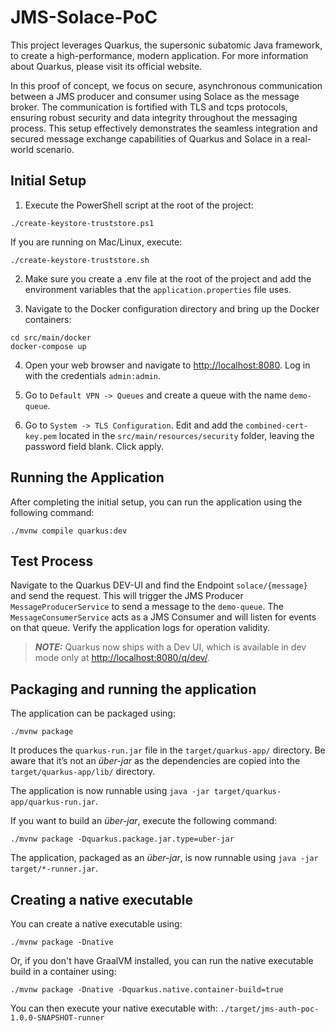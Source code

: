 
# JMS-Solace-PoC

This project leverages Quarkus, the supersonic subatomic Java framework,
to create a high-performance, modern application.
For more information about Quarkus, please visit its official website.

In this proof of concept,
we focus on secure, asynchronous communication between a JMS producer and consumer using Solace as the message broker.
The communication is fortified with TLS and tcps protocols,
ensuring robust security and data integrity throughout the messaging process.
This setup effectively demonstrates the seamless integration and secured message exchange capabilities of
Quarkus and Solace in a real-world scenario.

## Initial Setup

1. Execute the PowerShell script at the root of the project:

```shell script
./create-keystore-truststore.ps1
```

If you are running on Mac/Linux, execute:
```shell script
./create-keystore-truststore.sh
```

2. Make sure you create a .env file at the root of the project and 
   add the environment variables that the `application.properties` file uses.

3. Navigate to the Docker configuration directory and bring up the Docker containers:

```shell script
cd src/main/docker
docker-compose up
```

4. Open your web browser and navigate to [http://localhost:8080](http://localhost:8080). Log in with the credentials `admin:admin`.

5. Go to `Default VPN -> Queues` and create a queue with the name `demo-queue`.

6. Go to `System -> TLS Configuration`. Edit and add the `combined-cert-key.pem` located in the `src/main/resources/security` folder, leaving the password field blank. Click apply.

## Running the Application

After completing the initial setup, you can run the application using the following command:

```shell script
./mvnw compile quarkus:dev
```

## Test Process

Navigate to the Quarkus DEV-UI and find the Endpoint `solace/{message}` and send the request.
This will trigger the JMS Producer `MessageProducerService` to send a message to the `demo-queue`. 
The `MessageConsumerService` acts as a JMS Consumer and will listen for events on that queue.
Verify the application logs for operation validity.

> **_NOTE:_**  Quarkus now ships with a Dev UI, which is available in dev mode only at <http://localhost:8080/q/dev/>.

## Packaging and running the application

The application can be packaged using:

```shell script
./mvnw package
```

It produces the `quarkus-run.jar` file in the `target/quarkus-app/` directory.
Be aware that it’s not an _über-jar_ as the dependencies are copied into the `target/quarkus-app/lib/` directory.

The application is now runnable using `java -jar target/quarkus-app/quarkus-run.jar`.

If you want to build an _über-jar_, execute the following command:

```shell script
./mvnw package -Dquarkus.package.jar.type=uber-jar
```

The application, packaged as an _über-jar_, is now runnable using `java -jar target/*-runner.jar`.

## Creating a native executable

You can create a native executable using:

```shell script
./mvnw package -Dnative
```

Or, if you don't have GraalVM installed, you can run the native executable build in a container using:

```shell script
./mvnw package -Dnative -Dquarkus.native.container-build=true
```

You can then execute your native executable with: `./target/jms-auth-poc-1.0.0-SNAPSHOT-runner`
